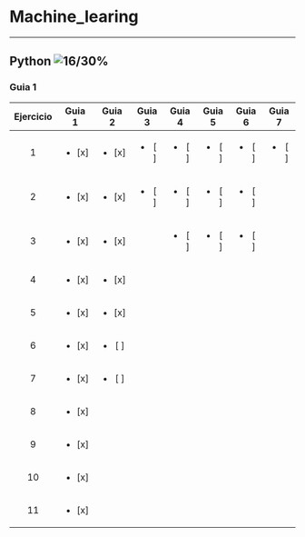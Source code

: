 # Machine_learing

***

## Python ![16/30%](https://progress-bar.dev/53)
  
### Guia 1
| Ejercicio | Guia 1 | Guia 2 | Guia 3 | Guia 4 | Guia 5 | Guia 6 | Guia 7 |
| :-: | :-: | :-: | :-: | :-: | :-: | :-: | :-: |
| 1 | <ul><li> [x] </li></ul>| <ul><li> [x] </li></ul>| <ul><li> [ ] </li></ul>| <ul><li> [ ] </li></ul>| <ul><li> [ ] </li></ul>| <ul><li> [ ] </li></ul>| <ul><li> [ ] </li></ul>|
| 2 | <ul><li> [x] </li></ul>|  <ul><li> [x] </li></ul>| <ul><li> [ ] </li></ul>| <ul><li> [ ] </li></ul>| <ul><li> [ ] </li></ul>| <ul><li> [ ] </li></ul>| |
| 3 | <ul><li> [x] </li></ul>|  <ul><li> [x] </li></ul>| |  <ul><li> [ ] </li></ul>|  <ul><li> [ ] </li></ul>|  <ul><li> [ ] </li></ul>| |
| 4 | <ul><li> [x] </li></ul>|  <ul><li> [x] </li></ul>| | | | | |
| 5 | <ul><li> [x] </li></ul>|  <ul><li> [x] </li></ul>| | | | | |
| 6 | <ul><li> [x] </li></ul>|  <ul><li> [ ] </li></ul>| | | | | |
| 7 | <ul><li> [x] </li></ul>|  <ul><li> [ ] </li></ul>| | | | | |
| 8 | <ul><li> [x] </li></ul>|
| 9 | <ul><li> [x] </li></ul>|
| 10 | <ul><li> [x] </li></ul>|
| 11 | <ul><li> [x] </li></ul>|
